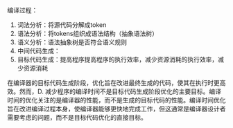 编译过程：

1. 词法分析：将源代码分解成token
2. 语法分析：将tokens组织成语法结构（抽象语法树）
3. 语义分析：语法抽象树是否符合语义规则
4. 中间代码生成：
5. 目标代码生成：提高程序提高程序的执行效率，减少资源消耗的执行效率，减少资源消耗



在编译器的目标代码生成阶段，优化旨在改进最终生成的代码，使其在执行时更高效。然而，D. 减少程序的编译时间不是目标代码生成阶段优化的主要目标。编译时间的优化关注的是编译器的性能，而不是生成的目标代码的性能。编译时间优化旨在改进编译过程本身，使编译器能够更快地完成工作，但这通常是编译器设计者需要考虑的问题，而不是目标代码优化的直接目标。
